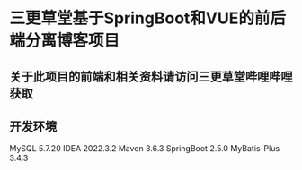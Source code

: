 # 三更草堂基于SpringBoot和VUE的前后端分离博客项目
## 关于此项目的前端和相关资料请访问三更草堂哔哩哔哩获取

## 开发环境
MySQL 5.7.20
IDEA 2022.3.2
Maven 3.6.3
SpringBoot 2.5.0
MyBatis-Plus 3.4.3